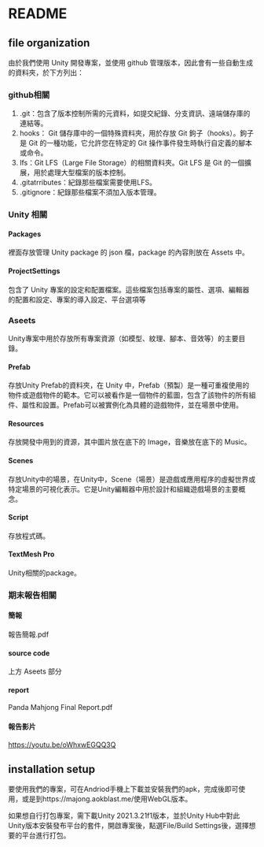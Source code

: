 # README

## file organization

由於我們使用 Unity 開發專案，並使用 github 管理版本，因此會有一些自動生成的資料夾，於下方列出：

### github相關

1. .git：包含了版本控制所需的元資料，如提交紀錄、分支資訊、遠端儲存庫的連結等。
2. hooks： Git 儲存庫中的一個特殊資料夾，用於存放 Git 鉤子（hooks）。鉤子是 Git 的一種功能，它允許您在特定的 Git 操作事件發生時執行自定義的腳本或命令。
3. lfs：Git LFS（Large File Storage）的相關資料夾。Git LFS 是 Git 的一個擴展，用於處理大型檔案的版本控制。
4. .gitatrributes：紀錄那些檔案需要使用LFS。
5. .gitignore：紀錄那些檔案不須加入版本管理。

### Unity 相關

#### Packages
裡面存放管理 Unity package 的 json 檔，package 的內容則放在 Assets 中。

#### ProjectSettings
包含了 Unity 專案的設定和配置檔案。這些檔案包括專案的屬性、選項、編輯器的配置和設定、專案的導入設定、平台選項等

### Aseets

Unity專案中用於存放所有專案資源（如模型、紋理、腳本、音效等）的主要目錄。

#### Prefab
存放Unity Prefab的資料夾，在 Unity 中，Prefab（預製）是一種可重複使用的物件或遊戲物件的範本。它可以被看作是一個物件的藍圖，包含了該物件的所有組件、屬性和設置。Prefab可以被實例化為具體的遊戲物件，並在場景中使用。

#### Resources
存放開發中用到的資源，其中圖片放在底下的 Image，音樂放在底下的 Music。

#### Scenes
存放Unity中的場景，在Unity中，Scene（場景）是遊戲或應用程序的虛擬世界或特定場景的可視化表示。它是Unity編輯器中用於設計和組織遊戲場景的主要概念。

#### Script
存放程式碼。

#### TextMesh Pro
Unity相關的package。

### 期末報告相關

#### 簡報
報告簡報.pdf

#### source code
上方 Aseets 部分

#### report
Panda Mahjong Final Report.pdf

#### 報告影片
https://youtu.be/oWhxwEGQQ3Q

## installation setup

要使用我們的專案，可在Andriod手機上下載並安裝我們的apk，完成後即可使用，或是到https://majong.aokblast.me/使用WebGL版本。

如果想自行打包專案，需下載Unity 2021.3.21f1版本，並於Unity Hub中對此Unity版本安裝發布平台的套件，開啟專案後，點選File/Build Settings後，選擇想要的平台進行打包。


